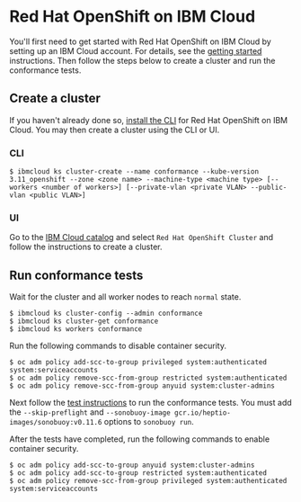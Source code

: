 # Red Hat OpenShift on IBM Cloud

You'll first need to get started with Red Hat OpenShift on IBM Cloud by setting
up an IBM Cloud account. For details, see the
[getting started](https://cloud.ibm.com/docs/openshift?topic=openshift-getting-started)
instructions. Then follow the steps below to create a cluster and run the
conformance tests.

## Create a cluster

If you haven't already done so,
[install the CLI](https://cloud.ibm.com/docs/openshift?topic=openshift-openshift-cli)
for Red Hat OpenShift on IBM Cloud. You may then create a cluster using the CLI
or UI.

### CLI

```
$ ibmcloud ks cluster-create --name conformance --kube-version 3.11_openshift --zone <zone name> --machine-type <machine type> [--workers <number of workers>] [--private-vlan <private VLAN> --public-vlan <public VLAN>]
```

### UI

Go to the [IBM Cloud catalog](https://cloud.ibm.com/catalog?category=containers)
and select `Red Hat OpenShift Cluster` and follow the instructions to create a
cluster.

## Run conformance tests

Wait for the cluster and all worker nodes to reach `normal` state.

```
$ ibmcloud ks cluster-config --admin conformance
$ ibmcloud ks cluster-get conformance
$ ibmcloud ks workers conformance
```

Run the following commands to disable container security.

```
$ oc adm policy add-scc-to-group privileged system:authenticated system:serviceaccounts
$ oc adm policy remove-scc-from-group restricted system:authenticated
$ oc adm policy remove-scc-from-group anyuid system:cluster-admins
```

Next follow the
[test instructions](https://github.com/cncf/k8s-conformance/blob/master/instructions.md#running)
to run the conformance tests. You must add the `--skip-preflight` and
`--sonobuoy-image gcr.io/heptio-images/sonobuoy:v0.11.6` options to
`sonobuoy run`.

After the tests have completed, run the following commands to enable container
security.

```
$ oc adm policy add-scc-to-group anyuid system:cluster-admins
$ oc adm policy add-scc-to-group restricted system:authenticated
$ oc adm policy remove-scc-from-group privileged system:authenticated system:serviceaccounts
```
